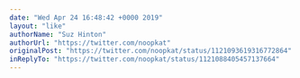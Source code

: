 ```yaml
---
date: "Wed Apr 24 16:48:42 +0000 2019"
layout: "like"
authorName: "Suz Hinton"
authorUrl: "https://twitter.com/noopkat"
originalPost: "https://twitter.com/noopkat/status/1121093619316772864"
inReplyTo: "https://twitter.com/noopkat/status/1121088405457137664"
---
```

